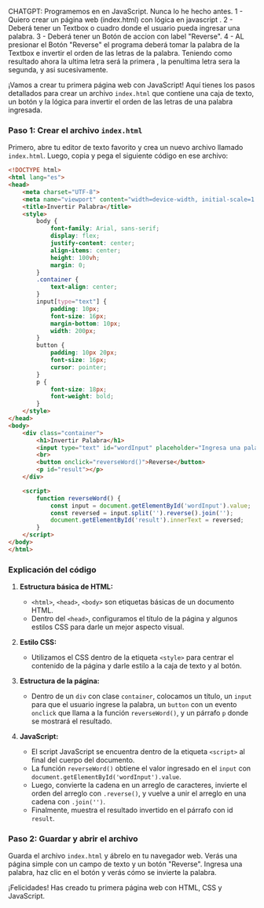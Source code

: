 CHATGPT:
Programemos en en JavaScript. Nunca lo he hecho antes.
1 - Quiero crear un página web (index.html) con lógica en javascript .
2 - Deberá tener un Textbox o cuadro donde el usuario pueda ingresar una palabra.
3 - Deberá tener un Botón de accion con label "Reverse".
4 - AL presionar el Botón "Reverse" el programa deberá tomar la palabra de la Textbox e invertir el orden de las letras de la palabra. Teniendo como resultado ahora la ultima letra será la primera , la penultima letra sera la segunda, y asi sucesivamente.



¡Vamos a crear tu primera página web con JavaScript! Aquí tienes los pasos detallados para crear un archivo `index.html` que contiene una caja de texto, un botón y la lógica para invertir el orden de las letras de una palabra ingresada.

### Paso 1: Crear el archivo `index.html`

Primero, abre tu editor de texto favorito y crea un nuevo archivo llamado `index.html`. Luego, copia y pega el siguiente código en ese archivo:

```html
<!DOCTYPE html>
<html lang="es">
<head>
    <meta charset="UTF-8">
    <meta name="viewport" content="width=device-width, initial-scale=1.0">
    <title>Invertir Palabra</title>
    <style>
        body {
            font-family: Arial, sans-serif;
            display: flex;
            justify-content: center;
            align-items: center;
            height: 100vh;
            margin: 0;
        }
        .container {
            text-align: center;
        }
        input[type="text"] {
            padding: 10px;
            font-size: 16px;
            margin-bottom: 10px;
            width: 200px;
        }
        button {
            padding: 10px 20px;
            font-size: 16px;
            cursor: pointer;
        }
        p {
            font-size: 18px;
            font-weight: bold;
        }
    </style>
</head>
<body>
    <div class="container">
        <h1>Invertir Palabra</h1>
        <input type="text" id="wordInput" placeholder="Ingresa una palabra">
        <br>
        <button onclick="reverseWord()">Reverse</button>
        <p id="result"></p>
    </div>

    <script>
        function reverseWord() {
            const input = document.getElementById('wordInput').value;
            const reversed = input.split('').reverse().join('');
            document.getElementById('result').innerText = reversed;
        }
    </script>
</body>
</html>
```

### Explicación del código

1. **Estructura básica de HTML:**
   - `<html>`, `<head>`, `<body>` son etiquetas básicas de un documento HTML.
   - Dentro del `<head>`, configuramos el título de la página y algunos estilos CSS para darle un mejor aspecto visual.

2. **Estilo CSS:**
   - Utilizamos el CSS dentro de la etiqueta `<style>` para centrar el contenido de la página y darle estilo a la caja de texto y al botón.

3. **Estructura de la página:**
   - Dentro de un `div` con clase `container`, colocamos un título, un `input` para que el usuario ingrese la palabra, un `button` con un evento `onclick` que llama a la función `reverseWord()`, y un párrafo `p` donde se mostrará el resultado.

4. **JavaScript:**
   - El script JavaScript se encuentra dentro de la etiqueta `<script>` al final del cuerpo del documento.
   - La función `reverseWord()` obtiene el valor ingresado en el `input` con `document.getElementById('wordInput').value`.
   - Luego, convierte la cadena en un arreglo de caracteres, invierte el orden del arreglo con `.reverse()`, y vuelve a unir el arreglo en una cadena con `.join('')`.
   - Finalmente, muestra el resultado invertido en el párrafo con id `result`.

### Paso 2: Guardar y abrir el archivo

Guarda el archivo `index.html` y ábrelo en tu navegador web. Verás una página simple con un campo de texto y un botón "Reverse". Ingresa una palabra, haz clic en el botón y verás cómo se invierte la palabra.

¡Felicidades! Has creado tu primera página web con HTML, CSS y JavaScript.